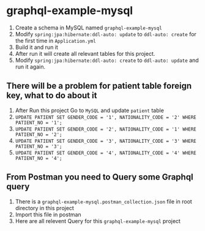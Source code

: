 # graphql-example-mysql
1. Create a schema in MySQL named `graphql-example-mysql`
2. Modify  `spring:jpa:hibernate:ddl-auto: update` to `ddl-auto: create` for the first time in `Application.yml`
3. Build it and run it
4. After run it will create all relevant tables for this project.
5. Modify `spring:jpa:hibernate:ddl-auto: create` to `ddl-auto: update` and run it again.

## There will be a problem for patient table foreign key, what to do about it
1. After Run this project Go to `MySQL` and update `patient` table
2. `UPDATE PATIENT SET GENDER_CODE = '1', NATIONALITY_CODE = '2' WHERE PATIENT_NO = '1';`
3. `UPDATE PATIENT SET GENDER_CODE = '2', NATIONALITY_CODE = '1' WHERE PATIENT_NO = '2';`
4. `UPDATE PATIENT SET GENDER_CODE = '3', NATIONALITY_CODE = '3' WHERE PATIENT_NO = '3';`
5. `UPDATE PATIENT SET GENDER_CODE = '4', NATIONALITY_CODE = '4' WHERE PATIENT_NO = '4';`

## From Postman you need to Query some Graphql query
1. There is a `graphql-example-mysql.postman_collection.json` file in root directory in this project
2. Import this file in postman
3. Here are all relevent Query for this `graphql-example-mysql` project
